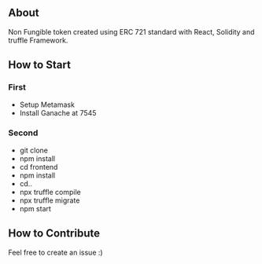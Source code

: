 ## About

 Non Fungible token created using ERC 721 standard with React, Solidity and truffle Framework.

## How to Start

### First 
* Setup Metamask
* Install Ganache at 7545

### Second
* git clone 
* npm install 
* cd frontend 
* npm install
* cd..
* npx truffle compile
* npx truffle migrate
* npm start 


## How to Contribute
Feel free to create an issue :)

